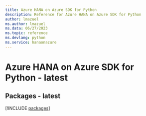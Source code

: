 ```yaml
---
title: Azure HANA on Azure SDK for Python
description: Reference for Azure HANA on Azure SDK for Python
author: lmazuel
ms.author: lmazuel
ms.data: 06/27/2023
ms.topic: reference
ms.devlang: python
ms.service: hanaonazure
---
```

# Azure HANA on Azure SDK for Python - latest
## Packages - latest
[!INCLUDE [packages](hana-on-azure-index.md)]